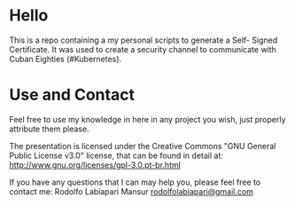 # Hello

This is a repo containing a my personal scripts to generate a Self-
Signed Certificate. It was used to create a security channel to 
communicate with Cuban Eighties (#Kubernetes).

# Use and Contact 

Feel free to use my knowledge in here in any project you wish, just
properly attribute them please.

The presentation is licensed under the Creative Commons
"GNU General Public License v3.0" license, that can be
found in detail at: http://www.gnu.org/licenses/gpl-3.0.pt-br.html

If you have any questions that I can may help you, please feel free 
to contact me:
  Rodolfo Labiapari Mansur
  rodolfolabiapari@gmail.com
